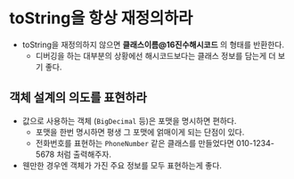# toString을 항상 재정의하라

- toString을 재정의하지 않으면 **클래스이름@16진수해시코드** 의 형태를 반환한다.
    - 디버깅을 하는 대부분의 상황에선 해시코드보다는 클래스 정보를 담는게 더 보기 좋다.

## 객체 설계의 의도를 표현하라

- 값으로 사용하는 객체 (`BigDecimal` 등)은 포맷을 명시하면 편하다.
    - 포맷을 한번 명시하면 평생 그 포맷에 얽매이게 되는 단점이 있다.
    - 전화번호를 표현하는 `PhoneNumber` 같은 클래스를 만들었다면 010-1234-5678 처럼 출력해주자.
- 웬만한 경우엔 객체가 가진 주요 정보를 모두 표현하는게 좋다.
